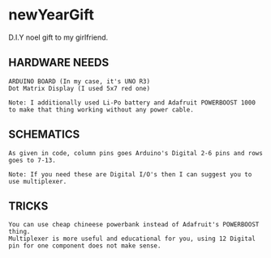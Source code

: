 # newYearGift
D.I.Y noel gift to my girlfriend. 

## HARDWARE NEEDS

    ARDUINO BOARD (In my case, it's UNO R3)
    Dot Matrix Display (I used 5x7 red one)
    
    Note: I additionally used Li-Po battery and Adafruit POWERBOOST 1000 to make that thing working without any power cable.
    
## SCHEMATICS

    As given in code, column pins goes Arduino's Digital 2-6 pins and rows goes to 7-13. 
    
    Note: If you need these are Digital I/O's then I can suggest you to use multiplexer.
    
## TRICKS

    You can use cheap chineese powerbank instead of Adafruit's POWERBOOST thing.
    Multiplexer is more useful and educational for you, using 12 Digital pin for one component does not make sense.
